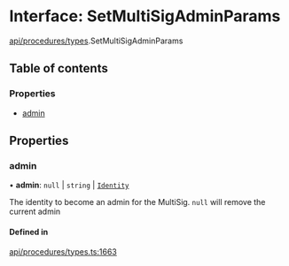 # Interface: SetMultiSigAdminParams

[api/procedures/types](../wiki/api.procedures.types).SetMultiSigAdminParams

## Table of contents

### Properties

- [admin](../wiki/api.procedures.types.SetMultiSigAdminParams#admin)

## Properties

### admin

• **admin**: ``null`` \| `string` \| [`Identity`](../wiki/api.entities.Identity.Identity)

The identity to become an admin for the MultiSig. `null` will remove the current admin

#### Defined in

[api/procedures/types.ts:1663](https://github.com/PolymeshAssociation/polymesh-sdk/blob/9a8715021/src/api/procedures/types.ts#L1663)

